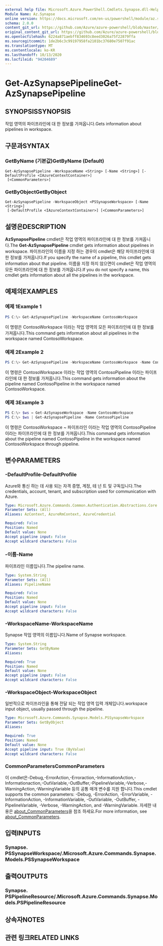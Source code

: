 ```yaml
---
external help file: Microsoft.Azure.PowerShell.Cmdlets.Synapse.dll-Help.xml
Module Name: Az.Synapse
online version: https://docs.microsoft.com/en-us/powershell/module/az.synapse/get-azsynapsepipeline
schema: 2.0.0
content_git_url: https://github.com/Azure/azure-powershell/blob/master/src/Synapse/Synapse/help/Get-AzSynapsePipeline.md
original_content_git_url: https://github.com/Azure/azure-powershell/blob/master/src/Synapse/Synapse/help/Get-AzSynapsePipeline.md
ms.openlocfilehash: 6224a871aebff834693c8eed3026a75f22879ffa
ms.sourcegitcommit: 1de2b6c3c99197958fa2101bc37680e7507f91ac
ms.translationtype: MT
ms.contentlocale: ko-KR
ms.lasthandoff: 10/13/2020
ms.locfileid: "94204689"
---
```

# <span data-ttu-id="69107-101">Get-AzSynapsePipeline</span><span class="sxs-lookup"><span data-stu-id="69107-101">Get-AzSynapsePipeline</span></span>

## <span data-ttu-id="69107-102">SYNOPSIS</span><span class="sxs-lookup"><span data-stu-id="69107-102">SYNOPSIS</span></span>
<span data-ttu-id="69107-103">작업 영역의 파이프라인에 대 한 정보를 가져옵니다.</span><span class="sxs-lookup"><span data-stu-id="69107-103">Gets information about pipelines in workspace.</span></span>

## <span data-ttu-id="69107-104">구문과</span><span class="sxs-lookup"><span data-stu-id="69107-104">SYNTAX</span></span>

### <span data-ttu-id="69107-105">GetByName (기본값)</span><span class="sxs-lookup"><span data-stu-id="69107-105">GetByName (Default)</span></span>
```
Get-AzSynapsePipeline -WorkspaceName <String> [-Name <String>] [-DefaultProfile <IAzureContextContainer>]
 [<CommonParameters>]
```

### <span data-ttu-id="69107-106">GetByObject</span><span class="sxs-lookup"><span data-stu-id="69107-106">GetByObject</span></span>
```
Get-AzSynapsePipeline -WorkspaceObject <PSSynapseWorkspace> [-Name <String>]
 [-DefaultProfile <IAzureContextContainer>] [<CommonParameters>]
```

## <span data-ttu-id="69107-107">설명은</span><span class="sxs-lookup"><span data-stu-id="69107-107">DESCRIPTION</span></span>
<span data-ttu-id="69107-108">**AzSynapsePipeline** cmdlet은 작업 영역의 파이프라인에 대 한 정보를 가져옵니다.</span><span class="sxs-lookup"><span data-stu-id="69107-108">The **Get-AzSynapsePipeline** cmdlet gets information about pipelines in workspace.</span></span> <span data-ttu-id="69107-109">파이프라인의 이름을 지정 하는 경우이 cmdlet은 해당 파이프라인에 대 한 정보를 가져옵니다.</span><span class="sxs-lookup"><span data-stu-id="69107-109">If you specify the name of a pipeline, this cmdlet gets information about that pipeline.</span></span> <span data-ttu-id="69107-110">이름을 지정 하지 않으면이 cmdlet은 작업 영역의 모든 파이프라인에 대 한 정보를 가져옵니다.</span><span class="sxs-lookup"><span data-stu-id="69107-110">If you do not specify a name, this cmdlet gets information about all the pipelines in the workspace.</span></span>

## <span data-ttu-id="69107-111">예제의</span><span class="sxs-lookup"><span data-stu-id="69107-111">EXAMPLES</span></span>

### <span data-ttu-id="69107-112">예제 1</span><span class="sxs-lookup"><span data-stu-id="69107-112">Example 1</span></span>
```powershell
PS C:\> Get-AzSynapsePipeline -WorkspaceName ContosoWorkspace
```

<span data-ttu-id="69107-113">이 명령은 ContosoWorkspace 이라는 작업 영역의 모든 파이프라인에 대 한 정보를 가져옵니다.</span><span class="sxs-lookup"><span data-stu-id="69107-113">This command gets information about all pipelines in the workspace named ContosoWorkspace.</span></span>

### <span data-ttu-id="69107-114">예제 2</span><span class="sxs-lookup"><span data-stu-id="69107-114">Example 2</span></span>
```powershell
PS C:\> Get-AzSynapsePipeline -WorkspaceName ContosoWorkspace -Name ContosoPipeline
```

<span data-ttu-id="69107-115">이 명령은 ContosoWorkspace 이라는 작업 영역의 ContosoPipeline 이라는 파이프라인에 대 한 정보를 가져옵니다.</span><span class="sxs-lookup"><span data-stu-id="69107-115">This command gets information about the pipeline named ContosoPipeline in the workspace named ContosoWorkspace.</span></span>

### <span data-ttu-id="69107-116">예제 3</span><span class="sxs-lookup"><span data-stu-id="69107-116">Example 3</span></span>
```powershell
PS C:\> $ws = Get-AzSynapseWorkspace -Name ContosoWorkspace
PS C:\> $ws | Get-AzSynapsePipeline -Name ContosoPipeline
```

<span data-ttu-id="69107-117">이 명령은 ContosoWorkspace ~ 파이프라인 이라는 작업 영역의 ContosoPipeline 이라는 파이프라인에 대 한 정보를 가져옵니다.</span><span class="sxs-lookup"><span data-stu-id="69107-117">This command gets information about the pipeline named ContosoPipeline in the workspace named ContosoWorkspace through pipeline.</span></span>

## <span data-ttu-id="69107-118">변수</span><span class="sxs-lookup"><span data-stu-id="69107-118">PARAMETERS</span></span>

### <span data-ttu-id="69107-119">-DefaultProfile</span><span class="sxs-lookup"><span data-stu-id="69107-119">-DefaultProfile</span></span>
<span data-ttu-id="69107-120">Azure와 통신 하는 데 사용 되는 자격 증명, 계정, 테 넌 트 및 구독입니다.</span><span class="sxs-lookup"><span data-stu-id="69107-120">The credentials, account, tenant, and subscription used for communication with Azure.</span></span>

```yaml
Type: Microsoft.Azure.Commands.Common.Authentication.Abstractions.Core.IAzureContextContainer
Parameter Sets: (All)
Aliases: AzContext, AzureRmContext, AzureCredential

Required: False
Position: Named
Default value: None
Accept pipeline input: False
Accept wildcard characters: False
```

### <span data-ttu-id="69107-121">-이름</span><span class="sxs-lookup"><span data-stu-id="69107-121">-Name</span></span>
<span data-ttu-id="69107-122">파이프라인 이름입니다.</span><span class="sxs-lookup"><span data-stu-id="69107-122">The pipeline name.</span></span>

```yaml
Type: System.String
Parameter Sets: (All)
Aliases: PipelineName

Required: False
Position: Named
Default value: None
Accept pipeline input: False
Accept wildcard characters: False
```

### <span data-ttu-id="69107-123">-WorkspaceName</span><span class="sxs-lookup"><span data-stu-id="69107-123">-WorkspaceName</span></span>
<span data-ttu-id="69107-124">Synapse 작업 영역의 이름입니다.</span><span class="sxs-lookup"><span data-stu-id="69107-124">Name of Synapse workspace.</span></span>

```yaml
Type: System.String
Parameter Sets: GetByName
Aliases:

Required: True
Position: Named
Default value: None
Accept pipeline input: False
Accept wildcard characters: False
```

### <span data-ttu-id="69107-125">-WorkspaceObject</span><span class="sxs-lookup"><span data-stu-id="69107-125">-WorkspaceObject</span></span>
<span data-ttu-id="69107-126">일반적으로 파이프라인을 통해 전달 되는 작업 영역 입력 개체입니다.</span><span class="sxs-lookup"><span data-stu-id="69107-126">workspace input object, usually passed through the pipeline.</span></span>

```yaml
Type: Microsoft.Azure.Commands.Synapse.Models.PSSynapseWorkspace
Parameter Sets: GetByObject
Aliases:

Required: True
Position: Named
Default value: None
Accept pipeline input: True (ByValue)
Accept wildcard characters: False
```

### <span data-ttu-id="69107-127">CommonParameters</span><span class="sxs-lookup"><span data-stu-id="69107-127">CommonParameters</span></span>
<span data-ttu-id="69107-128">이 cmdlet은-Debug,-ErrorAction,-Erroraction,-InformationAction,-Informationaction,-OutVariable,-OutBuffer,-PipelineVariable,-Verbose,-WarningAction,-WarningVariable 등의 공통 매개 변수를 지원 합니다.</span><span class="sxs-lookup"><span data-stu-id="69107-128">This cmdlet supports the common parameters: -Debug, -ErrorAction, -ErrorVariable, -InformationAction, -InformationVariable, -OutVariable, -OutBuffer, -PipelineVariable, -Verbose, -WarningAction, and -WarningVariable.</span></span> <span data-ttu-id="69107-129">자세한 내용은 [about_CommonParameters](http://go.microsoft.com/fwlink/?LinkID=113216)을 참조 하세요.</span><span class="sxs-lookup"><span data-stu-id="69107-129">For more information, see [about_CommonParameters](http://go.microsoft.com/fwlink/?LinkID=113216).</span></span>

## <span data-ttu-id="69107-130">입력</span><span class="sxs-lookup"><span data-stu-id="69107-130">INPUTS</span></span>

### <span data-ttu-id="69107-131">Synapse. PSSynapseWorkspace/.</span><span class="sxs-lookup"><span data-stu-id="69107-131">Microsoft.Azure.Commands.Synapse.Models.PSSynapseWorkspace</span></span>

## <span data-ttu-id="69107-132">출력</span><span class="sxs-lookup"><span data-stu-id="69107-132">OUTPUTS</span></span>

### <span data-ttu-id="69107-133">Synapse. PSPipelineResource/.</span><span class="sxs-lookup"><span data-stu-id="69107-133">Microsoft.Azure.Commands.Synapse.Models.PSPipelineResource</span></span>

## <span data-ttu-id="69107-134">상속자</span><span class="sxs-lookup"><span data-stu-id="69107-134">NOTES</span></span>

## <span data-ttu-id="69107-135">관련 링크</span><span class="sxs-lookup"><span data-stu-id="69107-135">RELATED LINKS</span></span>
